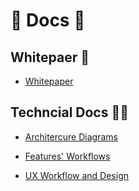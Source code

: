 # 📖 Docs 📖

## Whitepaer 📜

- [Whitepaper](./whitepaper.md)

## Techncial Docs 🧑‍💻

- [Architercure Diagrams](./architechture.md)

- [Features' Workflows](./backend-workflows/)

- [UX Workflow and Design](./ux-workflows/)
